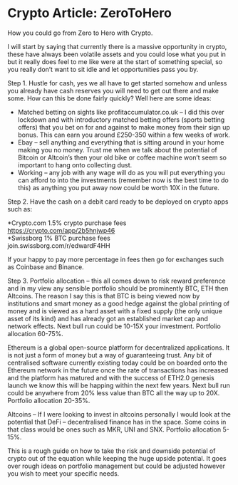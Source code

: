 # Crypto Article: ZeroToHero


How you could go from Zero to Hero with Crypto.

I will start by saying that currently there is a massive opportunity in crypto, these have always been volatile assets and you could lose what you put in but it really does feel to me like were at the start of something special, so you really don’t want to sit idle and let opportunities pass you by. 

Step 1.
Hustle for cash, yes we all have to get started somehow and unless you already have cash reserves you will need to get out there and make some. How can this be done fairly quickly? Well here are some ideas:
* Matched betting on sights like profitaccumulator.co.uk – I did this over lockdown and with introductory matched betting offers (sports betting offers) that you bet on for and against to make money from their sign up bonus. This can earn you around £250-350 within a few weeks of work.
* Ebay – sell anything and everything that is sitting around in your home making you no money. Trust me when we talk about the potential of Bitcoin or Altcoin’s then your old bike or coffee machine won’t seem so important to hang onto collecting dust.
* Working – any job with any wage will do as you will put everything you can afford to into the investments (remember now is the best time to do this) as anything you put away now could be worth 10X in the future.

Step 2. Have the cash on a debit card ready to be deployed on crypto apps such as: 

*Crypto.com 1.5% crypto purchase fees
<br>
https://crypto.com/app/2b5hnjwp46
<br>
*Swissborg 1% BTC purchase fees
<br>
join.swissborg.com/r/edwardF4HH

If your happy to pay more percentage in fees then go for exchanges such as Coinbase and Binance.

Step 3. 
Portfolio allocation – this all comes down to risk reward preference and in my view any sensible portfolio should be prominently BTC, ETH then Altcoins. The reason I say this is that BTC is being viewed now by institutions and smart money as a good hedge against the global printing of money and is viewed as a hard asset with a fixed supply (the only unique asset of its kind) and has already got an established market cap and network effects. Next bull run could be 10-15X your investment. Portfolio allocation 60-75%.

Ethereum is a global open-source platform for decentralized applications. It is not just a form of money but a way of guaranteeing trust. Any bit of centralised software currently existing today could be on boarded onto the Ethereum network in the future once the rate of transactions has increased and the platform has matured and with the success of ETH2.0 genesis launch we know this will be happing within the next few years. Next bull run could be anywhere from 20% less value than BTC all the way up to 20X. Portfolio allocation 20-35%.

Altcoins – If I were looking to invest in altcoins personally I would look at the potential that DeFi – decentralised finance has in the space. Some coins in that class would be ones such as MKR, UNI and SNX. Portfolio allocation 5-15%.

This is a rough guide on how to take the risk and downside potential of crypto out of the equation while keeping the huge upside potential. It goes over rough ideas on portfolio management but could be adjusted however you wish to meet your specific needs.
